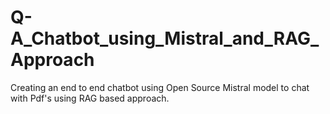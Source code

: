 # Q-A_Chatbot_using_Mistral_and_RAG_Approach
Creating an end to end chatbot using Open Source Mistral model to chat with Pdf's using RAG based approach.

